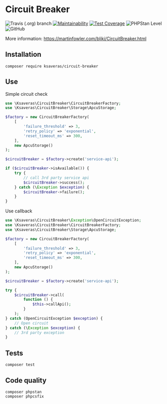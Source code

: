 # Circuit Breaker
![Travis (.org) branch](https://img.shields.io/travis/ksaveras/circuit-breaker/master)
[![Maintainability](https://api.codeclimate.com/v1/badges/ff7c6a6aafed0d8e49f1/maintainability)](https://codeclimate.com/github/ksaveras/circuit-breaker/maintainability)
[![Test Coverage](https://api.codeclimate.com/v1/badges/ff7c6a6aafed0d8e49f1/test_coverage)](https://codeclimate.com/github/ksaveras/circuit-breaker/test_coverage)
![PHPStan Level](https://img.shields.io/badge/PHPStan%20Level-7-brightgreen)
![GitHub](https://img.shields.io/github/license/ksaveras/circuit-breaker)

More information: https://martinfowler.com/bliki/CircuitBreaker.html

## Installation
```
composer require ksaveras/circuit-breaker
```

## Use

Simple circuit check

```php
use \Ksaveras\CircuitBreaker\CircuitBreakerFactory;
use \Ksaveras\CircuitBreaker\Storage\ApcuStorage;

$factory = new CircuitBreakerFactory(
    [
        'failure_threshold' => 3,
        'retry_policy' => 'exponential',
        'reset_timeout_ms' => 300,
    ],
    new ApcuStorage()
);

$circuitBreaker = $factory->create('service-api');

if ($circuitBreaker->isAvailable()) {
    try {
        // call 3rd party service api
        $circuitBreaker->success();
    } catch (\Exception $exception) {
        $circuitBreaker->failure();
    }   
}
```

Use callback

```php
use \Ksaveras\CircuitBreaker\Exception\OpenCircuitException;
use \Ksaveras\CircuitBreaker\CircuitBreakerFactory;
use \Ksaveras\CircuitBreaker\Storage\ApcuStorage;

$factory = new CircuitBreakerFactory(
    [
        'failure_threshold' => 3,
        'retry_policy' => 'exponential',
        'reset_timeout_ms' => 300,
    ],
    new ApcuStorage()
);

$circuitBreaker = $factory->create('service-api');

try {
    $circuitBreaker->call(
        function () {
            $this->callApi();
        }
    );
} catch (OpenCircuitException $exception) {
    // Open circuit
} catch (\Exception $exception) {
    // 3rd party exception
}
```

## Tests
```
composer test
```

## Code quality
```
composer phpstan
composer phpcsfix
```
